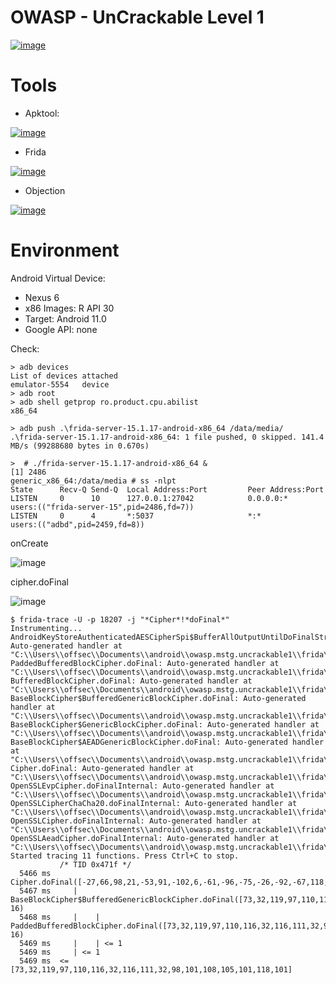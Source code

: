 # OWASP - UnCrackable Level 1

[![image](https://user-images.githubusercontent.com/44240720/162812993-b4b3038e-cb3b-404a-96b8-00ee3fc0b3e9.png)](https://github.com/OWASP/owasp-mstg)


# Tools

* Apktool:

[![image](https://user-images.githubusercontent.com/44240720/130667779-c16910bc-fa14-4c8d-89fe-c53991ce0abc.png)](https://ibotpeaches.github.io/Apktool/documentation/)


* Frida

[![image](https://user-images.githubusercontent.com/44240720/130668692-7a4f9339-05c8-43b2-b97f-1eb0c613b246.png)](https://frida.re/)


* Objection

[![image](https://user-images.githubusercontent.com/44240720/162812350-a68b2dcb-45ec-49f4-a4c2-cf6c41a3779f.png)](https://github.com/sensepost/objection)

# Environment

Android Virtual Device:
* Nexus 6
* x86 Images: R API 30
* Target: Android 11.0
* Google API: none

Check:
````
> adb devices
List of devices attached
emulator-5554   device
> adb root
> adb shell getprop ro.product.cpu.abilist
x86_64
````

````
> adb push .\frida-server-15.1.17-android-x86_64 /data/media/
.\frida-server-15.1.17-android-x86_64: 1 file pushed, 0 skipped. 141.4 MB/s (99288680 bytes in 0.670s)

>  # ./frida-server-15.1.17-android-x86_64 &
[1] 2486
generic_x86_64:/data/media # ss -nlpt
State      Recv-Q Send-Q  Local Address:Port         Peer Address:Port
LISTEN     0      10      127.0.0.1:27042            0.0.0.0:*                   users:(("frida-server-15",pid=2486,fd=7))
LISTEN     0      4       *:5037                     *:*                         users:(("adbd",pid=2459,fd=8))
````






onCreate

![image](https://user-images.githubusercontent.com/44240720/162810400-42ee8c7e-351b-4127-8cf1-ff421cceb856.png)



cipher.doFinal

![image](https://user-images.githubusercontent.com/44240720/162810809-4153bfa0-c313-4d0e-a8f3-4891c0afb87c.png)




````
$ frida-trace -U -p 18207 -j "*Cipher*!*doFinal*"
Instrumenting...
AndroidKeyStoreAuthenticatedAESCipherSpi$BufferAllOutputUntilDoFinalStreamer.doFinal: Auto-generated handler at "C:\\Users\\offsec\\Documents\\android\\owasp.mstg.uncrackable1\\frida\\__handlers__\\android.security.keystore.AndroidKeyStoreAuthenticatedAESCipherSpi_BufferAllOutputUntilDoFinalStreamer\\doFinal.js"
PaddedBufferedBlockCipher.doFinal: Auto-generated handler at "C:\\Users\\offsec\\Documents\\android\\owasp.mstg.uncrackable1\\frida\\__handlers__\\com.android.org.bouncycastle.crypto.paddings.PaddedBufferedBlockCipher\\doFinal.js"
BufferedBlockCipher.doFinal: Auto-generated handler at "C:\\Users\\offsec\\Documents\\android\\owasp.mstg.uncrackable1\\frida\\__handlers__\\com.android.org.bouncycastle.crypto.BufferedBlockCipher\\doFinal.js"
BaseBlockCipher$BufferedGenericBlockCipher.doFinal: Auto-generated handler at "C:\\Users\\offsec\\Documents\\android\\owasp.mstg.uncrackable1\\frida\\__handlers__\\com.android.org.bouncycastle.jcajce.provider.symmetric.util.BaseBlockCipher_BufferedGenericBlockCipher\\doFinal.js"
BaseBlockCipher$GenericBlockCipher.doFinal: Auto-generated handler at "C:\\Users\\offsec\\Documents\\android\\owasp.mstg.uncrackable1\\frida\\__handlers__\\com.android.org.bouncycastle.jcajce.provider.symmetric.util.BaseBlockCipher_GenericBlockCipher\\doFinal.js"
BaseBlockCipher$AEADGenericBlockCipher.doFinal: Auto-generated handler at "C:\\Users\\offsec\\Documents\\android\\owasp.mstg.uncrackable1\\frida\\__handlers__\\com.android.org.bouncycastle.jcajce.provider.symmetric.util.BaseBlockCipher_AEADGenericBlockCipher\\doFinal.js"
Cipher.doFinal: Auto-generated handler at "C:\\Users\\offsec\\Documents\\android\\owasp.mstg.uncrackable1\\frida\\__handlers__\\javax.crypto.Cipher\\doFinal.js"
OpenSSLEvpCipher.doFinalInternal: Auto-generated handler at "C:\\Users\\offsec\\Documents\\android\\owasp.mstg.uncrackable1\\frida\\__handlers__\\com.android.org.conscrypt.OpenSSLEvpCipher\\doFinalInternal.js"
OpenSSLCipherChaCha20.doFinalInternal: Auto-generated handler at "C:\\Users\\offsec\\Documents\\android\\owasp.mstg.uncrackable1\\frida\\__handlers__\\com.android.org.conscrypt.OpenSSLCipherChaCha20\\doFinalInternal.js"
OpenSSLCipher.doFinalInternal: Auto-generated handler at "C:\\Users\\offsec\\Documents\\android\\owasp.mstg.uncrackable1\\frida\\__handlers__\\com.android.org.conscrypt.OpenSSLCipher\\doFinalInternal.js"
OpenSSLAeadCipher.doFinalInternal: Auto-generated handler at "C:\\Users\\offsec\\Documents\\android\\owasp.mstg.uncrackable1\\frida\\__handlers__\\com.android.org.conscrypt.OpenSSLAeadCipher\\doFinalInternal.js"
Started tracing 11 functions. Press Ctrl+C to stop.
           /* TID 0x471f */
  5466 ms  Cipher.doFinal([-27,66,98,21,-53,91,-102,6,-61,-96,-75,-26,-92,-67,118,-102,73,-24,-16,116,-8,46,-1,29,-107,-85,124,23,20,118,24,-25])
  5467 ms     | BaseBlockCipher$BufferedGenericBlockCipher.doFinal([73,32,119,97,110,116,32,116,111,32,98,101,108,105,101,118,0,0,0,0,0,0,0,0,0,0,0,0,0,0,0,0], 16)
  5468 ms     |    | PaddedBufferedBlockCipher.doFinal([73,32,119,97,110,116,32,116,111,32,98,101,108,105,101,118,0,0,0,0,0,0,0,0,0,0,0,0,0,0,0,0], 16)
  5469 ms     |    | <= 1
  5469 ms     | <= 1
  5469 ms  <= [73,32,119,97,110,116,32,116,111,32,98,101,108,105,101,118,101]
````
